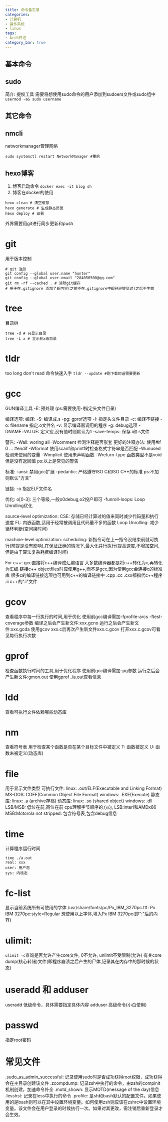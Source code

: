 ```yaml
---
title: 命令备忘录
categories:
- 计算机
- 操作系统
- linux
tags:
- Arch日记
category_bar: true
---
```

## 基本命令
## sudo
简介: 提权工具
需要将想使用sudo命令的用户添加到sudoers文件或sudo组中
`usermod -aG sudo username`

## 其它命令
## nmcli
networkmanager管理网络
```
sudo systemctl restart NetworkManager #重启
```

## hexo博客
1. 博客启动命令 `docker exec -it blog sh`
2. 博客在docker的使用
```
hexo clean # 清空缓存
hexo generate # 生成静态页面
hexo deploy # 部署
```
外界需要用git进行同步更新和push
 
# git
用于版本控制
```
# git 注册
git config --global user.name "hunter"
git config --global user.email "284050500@qq.com"
git rm -rf --cached . # 清除git缓存
# 用于在.gitignore 添加了新内容(之前不在.gitignore中却已经提交过)之后不生效
```
# tree
目录树
```
tree -d # 只显示目录
tree -L x # 显示到x级目录
```
# tldr
too long don't read 命令快速入手
`tldr --update #刚下载的话需要更新`
# gcc
GUN编译工具
-E: 预处理 (ps:需要使用-I指定头文件目录)

编译选项:
编译:
-S: 编译成.s
-pg: gprof选项
-I: 指定头文件目录
-c: 编译不链接
-o: filename 指定.o文件名
-v: 显示编译器调用的程序
-g: debug选项
-DNAME=VALUE: 定义宏,没有值时则默认为1 
-save-temps: 保存.i和.s文件

警告:
-Wall: woring all
-Wcomment 检测注释是否嵌套 更好的注释办法: 使用#if 0 ... #endif
-Wformat 使用scanf和printf时检查格式字符串是否匹配
-Wunused 检测未使用的变量
-Wimplicit 使用未声明函数
-Wreturn-type 函数类型不是void但是没有返回值
ps:以上是常见的警告

标准:
-ansi: 禁用gcc扩展
-pedantic: 严格遵守ISO C和ISO C++的标准
ps:不加则默认"方言"

链接:
-o 指定ELF文件名

优化:
o[0-3]: 三个等级,一般o0debug,o2投产即可
-funroll-loops: Loop Unrolling优化

source-level optimization:
CSE: 存储已经计算过的值来同时减少代码量和执行速度
FL: 内嵌函数,适用于经常被调用且代码量不多的函数
Loop Unrolling: 减少循环判断(空间换时间)

machine-level optimization:
scheduling: 新指令可在上一指令没结束前就可执行(前提是没有影响),在保证正确的情况下,最大化并行执行(提高速度,不增加空间,但是由于算法复杂耗费编译时间)

For c++:
gcc直接将c++编译成汇编语言
大多数编译器都是将c++转化为c,再转化为汇编
链接c++ objectfiles时应使用g++,而不是gcc,因为使用gcc会连接c的标准库
很多c的编译链接选项也可用到c++的编译链接中
.cpp .cc .cxx都指代c++程序
.ii c++的".i"文件
# gcov
查看程序中每一行执行的时间,用于优化
使用前gcc编译需加-fprofile-arcs -ftest-coverage参数
编译之后会产生新文件:xxx.gcno
运行之后会产生新文件:xxx.gcda
使用gcov xxx.c后再次产生新文件xxx.c.gcov
打开xxx.c.gcov可看见每行执行次数
# gprof
检查函数执行时间的工具,用于优化程序
使用前gcc编译需加-pg参数
运行之后会产生新文件:gmon.out
使用gprof ./a.out查看信息
# ldd
查看可执行文件依赖哪些动态库
# nm
查看符号表
用于检查某个函数是否在某个目标文件中被定义
T: 函数被定义
U: 函数未被定义(动态库)
# file
用于显示文件类型
可执行文件:
linux: .out/ELF(Executable and Linking Format)
MS-DOS: COFF(Common Object File Format)
windows: .EXE(Execute)
静态库:
linux: .a (archive存档)
动态库:
linux: .so (shared object)
windows: .dll
LSB/MSB: 低位在前,高位在前 cpu理解字节顺序的方向, LSB:interl和AMDx86 MSB:Motorola
not stripped: 包含符号表,包含debug信息
# time
计算程序运行时间
```
time ./a.out
real: xxx
user: 用户态
sys: 内核态
```
# fc-list
显示当前系统所有可使用的字体
/usr/share/fonts/pc/Px_IBM_3270pc.ttf: Px IBM 3270pc:style=Regular
想使用以上字体,填入Px IBM 3270pc(即":"后的内容)
# ulimit: 
`ulimit -c`查询是否允许产生core文件, 0不允许, unlimit不受限制(允许)
有关core dump(核心转储)文件(即程序崩溃之后产生的尸体,记录其在内存中的那时候的状态)
# useradd 和 adduser
useradd 低级命令，具体需要指定具体内容
adduser 高级命令(小白使用)
# passwd
指定root密码
# 常见文件 
.sudo_as_admin_successful: 记录使用sudo时是否成功获得root权限，成功获得会在主目录创建该文件
.zcompdump: 记录zsh中执行的命令，由zsh的compinit机制创建，加速命令补全
.motd_shown: 显示MOTD(message of the day)信息
.lesshst: 记录在less中执行的命令
.profile: 是sh和bash默认的配置文件。如果使用的是bash则可以在其中设置环境变量。如何使用zsh则应该在zshrc中设置环境变量。该文件会在用户登录的时候执行一次。如果对其更改，需注销后重新登录才会生效。
